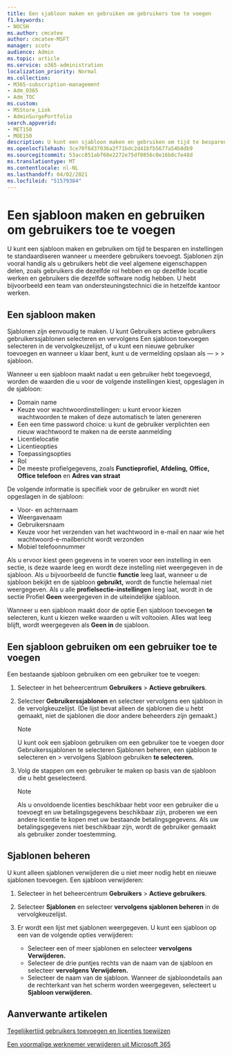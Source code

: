 ```yaml
---
title: Een sjabloon maken en gebruiken om gebruikers toe te voegen
f1.keywords:
- NOCSH
ms.author: cmcatee
author: cmcatee-MSFT
manager: scotv
audience: Admin
ms.topic: article
ms.service: o365-administration
localization_priority: Normal
ms.collection:
- M365-subscription-management
- Adm_O365
- Adm_TOC
ms.custom:
- MSStore_Link
- AdminSurgePortfolio
search.appverid:
- MET150
- MOE150
description: U kunt een sjabloon maken en gebruiken om tijd te besparen en instellingen te standaardiseren wanneer u meerdere gebruikers toevoegt.
ms.openlocfilehash: 3ce70f6d37036a2f71bdc2d41bfb5677a54b8db9
ms.sourcegitcommit: 53acc851abf68e2272e75df0856c0e16b0c7e48d
ms.translationtype: MT
ms.contentlocale: nl-NL
ms.lasthandoff: 04/02/2021
ms.locfileid: "51579384"
---
```

# <a name="create-and-use-a-template-to-add-users"></a>Een sjabloon maken en gebruiken om gebruikers toe te voegen

U kunt een sjabloon maken en gebruiken om tijd te besparen en instellingen te standaardiseren wanneer u meerdere gebruikers toevoegt. Sjablonen zijn vooral handig als u gebruikers hebt die veel algemene eigenschappen delen, zoals gebruikers die dezelfde rol hebben en op dezelfde locatie werken en gebruikers die dezelfde software nodig hebben. U hebt bijvoorbeeld een team van ondersteuningstechnici die in hetzelfde kantoor werken.  

## <a name="create-a-template"></a>Een sjabloon maken

Sjablonen zijn eenvoudig te maken. U kunt Gebruikers actieve gebruikers gebruikerssjablonen selecteren en vervolgens Een sjabloon toevoegen selecteren in de vervolgkeuzelijst, of u kunt een nieuwe gebruiker toevoegen en wanneer u klaar bent, kunt u de vermelding opslaan als &mdash;   >    >  sjabloon. 

Wanneer u een sjabloon maakt nadat u een gebruiker hebt toegevoegd, worden de waarden die u voor de volgende instellingen kiest, opgeslagen in de sjabloon:

- Domain name
- Keuze voor wachtwoordinstellingen: u kunt ervoor kiezen wachtwoorden te maken of deze automatisch te laten genereren
- Een een time password choice: u kunt de gebruiker verplichten een nieuw wachtwoord te maken na de eerste aanmelding
- Licentielocatie
- Licentieopties
- Toepassingsopties
- Rol
- De meeste profielgegevens, zoals **Functieprofiel,** **Afdeling,** **Office,** **Office telefoon** en **Adres van straat** 

De volgende informatie is specifiek voor de gebruiker en wordt niet opgeslagen in de sjabloon:

- Voor- en achternaam
- Weergavenaam
- Gebruikersnaam
- Keuze voor het verzenden van het wachtwoord in e-mail en naar wie het wachtwoord-e-mailbericht wordt verzonden
- Mobiel telefoonnummer

Als u ervoor kiest geen gegevens in te voeren voor een instelling in een sectie, is deze waarde leeg en wordt deze instelling niet weergegeven in de sjabloon. Als u bijvoorbeeld de functie **functie** leeg laat, wanneer u de sjabloon bekijkt en de sjabloon **gebruikt,** wordt de functie helemaal niet weergegeven. Als u alle **profielsectie-instellingen**  leeg laat, wordt in de sectie Profiel **Geen** weergegeven in de uiteindelijke sjabloon.

Wanneer u een sjabloon maakt door de optie Een sjabloon toevoegen **te** selecteren, kunt u kiezen welke waarden u wilt voltooien. Alles wat leeg blijft, wordt weergegeven als **Geen in** de sjabloon.

## <a name="use-a-template-to-add-a-user"></a>Een sjabloon gebruiken om een gebruiker toe te voegen

Een bestaande sjabloon gebruiken om een gebruiker toe te voegen:

1. Selecteer in het beheercentrum **Gebruikers**  >  **Actieve gebruikers**.

2. Selecteer **Gebruikerssjablonen** en selecteer vervolgens een sjabloon in de vervolgkeuzelijst. (De lijst bevat alleen de sjablonen die u hebt gemaakt, niet de sjablonen die door andere beheerders zijn gemaakt.)

   > [!NOTE]
   > U kunt ook een sjabloon gebruiken om een gebruiker toe te voegen door Gebruikerssjablonen te selecteren Sjablonen beheren, een sjabloon te selecteren en  >  vervolgens Sjabloon gebruiken **te selecteren.**

3. Volg de stappen om een gebruiker te maken op basis van de sjabloon die u hebt geselecteerd.

   > [!NOTE]
   > Als u onvoldoende licenties beschikbaar hebt voor een gebruiker die u toevoegt en uw betalingsgegevens beschikbaar zijn, proberen we een andere licentie te kopen met uw bestaande betalingsgegevens. Als uw betalingsgegevens niet beschikbaar zijn, wordt de gebruiker gemaakt als gebruiker zonder toestemming.

## <a name="manage-templates"></a>Sjablonen beheren

U kunt alleen sjablonen verwijderen die u niet meer nodig hebt en nieuwe sjablonen toevoegen. Een sjabloon verwijderen:

1. Selecteer in het beheercentrum **Gebruikers**  >  **Actieve gebruikers**.

2. Selecteer **Sjablonen** en selecteer **vervolgens sjablonen beheren** in de vervolgkeuzelijst.

3. Er wordt een lijst met sjablonen weergegeven. U kunt een sjabloon op een van de volgende opties verwijderen:
    - Selecteer een of meer sjablonen en selecteer **vervolgens Verwijderen.** 
    - Selecteer de drie puntjes rechts van de naam van de sjabloon en selecteer **vervolgens Verwijderen.**
    - Selecteer de naam van de sjabloon. Wanneer de sjabloondetails aan de rechterkant van het scherm worden weergegeven, selecteert u **Sjabloon verwijderen.**

## <a name="related-articles"></a>Aanverwante artikelen

[Tegelijkertijd gebruikers toevoegen en licenties toewijzen](add-users.md)

[Een voormalige werknemer verwijderen uit Microsoft 365](remove-former-employee.md)
  

